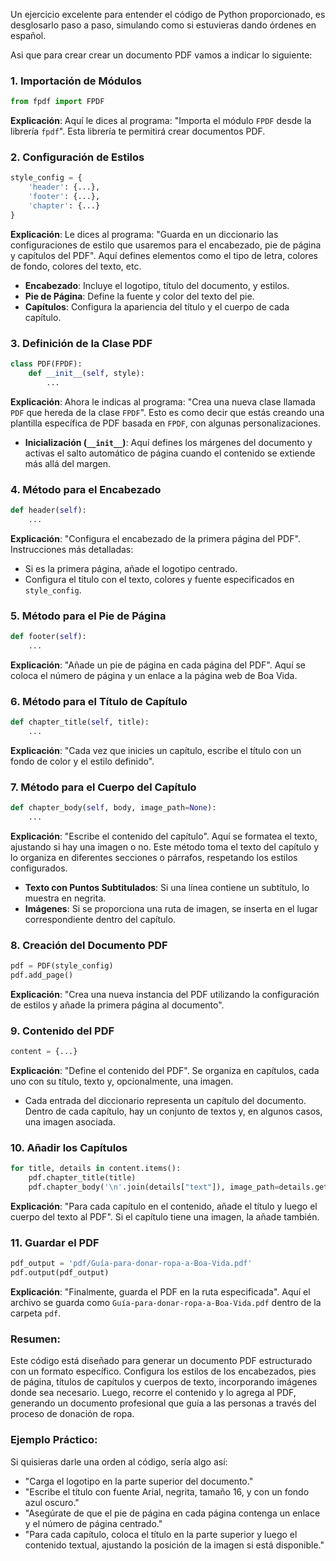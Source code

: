 Un ejercicio excelente para entender el código de Python proporcionado, es desglosarlo paso a paso, simulando como si estuvieras dando órdenes en español. 

Asi que para crear crear un documento PDF vamos a indicar lo siguiente:

### 1. **Importación de Módulos**
   ```python
   from fpdf import FPDF
   ```
   **Explicación**: Aquí le dices al programa: "Importa el módulo `FPDF` desde la librería `fpdf`". Esta librería te permitirá crear documentos PDF.

### 2. **Configuración de Estilos**
   ```python
   style_config = {
       'header': {...},
       'footer': {...},
       'chapter': {...}
   }
   ```
   **Explicación**: Le dices al programa: "Guarda en un diccionario las configuraciones de estilo que usaremos para el encabezado, pie de página y capítulos del PDF". Aquí defines elementos como el tipo de letra, colores de fondo, colores del texto, etc.

   - **Encabezado**: Incluye el logotipo, título del documento, y estilos.
   - **Pie de Página**: Define la fuente y color del texto del pie.
   - **Capítulos**: Configura la apariencia del título y el cuerpo de cada capítulo.

### 3. **Definición de la Clase PDF**
   ```python
   class PDF(FPDF):
       def __init__(self, style):
           ...
   ```
   **Explicación**: Ahora le indicas al programa: "Crea una nueva clase llamada `PDF` que hereda de la clase `FPDF`". Esto es como decir que estás creando una plantilla específica de PDF basada en `FPDF`, con algunas personalizaciones.

   - **Inicialización (`__init__`)**: Aquí defines los márgenes del documento y activas el salto automático de página cuando el contenido se extiende más allá del margen.

### 4. **Método para el Encabezado**
   ```python
   def header(self):
       ...
   ```
   **Explicación**: "Configura el encabezado de la primera página del PDF". Instrucciones más detalladas:
   - Si es la primera página, añade el logotipo centrado.
   - Configura el título con el texto, colores y fuente especificados en `style_config`.

### 5. **Método para el Pie de Página**
   ```python
   def footer(self):
       ...
   ```
   **Explicación**: "Añade un pie de página en cada página del PDF". Aquí se coloca el número de página y un enlace a la página web de Boa Vida.

### 6. **Método para el Título de Capítulo**
   ```python
   def chapter_title(self, title):
       ...
   ```
   **Explicación**: "Cada vez que inicies un capítulo, escribe el título con un fondo de color y el estilo definido".

### 7. **Método para el Cuerpo del Capítulo**
   ```python
   def chapter_body(self, body, image_path=None):
       ...
   ```
   **Explicación**: "Escribe el contenido del capítulo". Aquí se formatea el texto, ajustando si hay una imagen o no. Este método toma el texto del capítulo y lo organiza en diferentes secciones o párrafos, respetando los estilos configurados.

   - **Texto con Puntos Subtitulados**: Si una línea contiene un subtítulo, lo muestra en negrita.
   - **Imágenes**: Si se proporciona una ruta de imagen, se inserta en el lugar correspondiente dentro del capítulo.

### 8. **Creación del Documento PDF**
   ```python
   pdf = PDF(style_config)
   pdf.add_page()
   ```
   **Explicación**: "Crea una nueva instancia del PDF utilizando la configuración de estilos y añade la primera página al documento".

### 9. **Contenido del PDF**
   ```python
   content = {...}
   ```
   **Explicación**: "Define el contenido del PDF". Se organiza en capítulos, cada uno con su título, texto y, opcionalmente, una imagen.

   - Cada entrada del diccionario representa un capítulo del documento. Dentro de cada capítulo, hay un conjunto de textos y, en algunos casos, una imagen asociada.

### 10. **Añadir los Capítulos**
   ```python
   for title, details in content.items():
       pdf.chapter_title(title)
       pdf.chapter_body('\n'.join(details["text"]), image_path=details.get("image"))
   ```
   **Explicación**: "Para cada capítulo en el contenido, añade el título y luego el cuerpo del texto al PDF". Si el capítulo tiene una imagen, la añade también.

### 11. **Guardar el PDF**
   ```python
   pdf_output = 'pdf/Guía-para-donar-ropa-a-Boa-Vida.pdf'
   pdf.output(pdf_output)
   ```
   **Explicación**: "Finalmente, guarda el PDF en la ruta especificada". Aquí el archivo se guarda como `Guía-para-donar-ropa-a-Boa-Vida.pdf` dentro de la carpeta `pdf`.

### Resumen:
Este código está diseñado para generar un documento PDF estructurado con un formato específico. Configura los estilos de los encabezados, pies de página, títulos de capítulos y cuerpos de texto, incorporando imágenes donde sea necesario. Luego, recorre el contenido y lo agrega al PDF, generando un documento profesional que guía a las personas a través del proceso de donación de ropa.

### Ejemplo Práctico:
Si quisieras darle una orden al código, sería algo así:

- "Carga el logotipo en la parte superior del documento."
- "Escribe el título con fuente Arial, negrita, tamaño 16, y con un fondo azul oscuro."
- "Asegúrate de que el pie de página en cada página contenga un enlace y el número de página centrado."
- "Para cada capítulo, coloca el título en la parte superior y luego el contenido textual, ajustando la posición de la imagen si está disponible."
